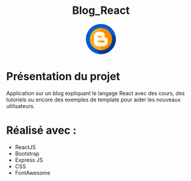 <!-- PROJECT LOGO -->
<h1 align="center">Blog_React</h1>
<div align="center">
  <img src="src/assets/blogger.png" alt="Logo" width="80" height="80">
</div>


<!-- Présentation du projet -->
# Présentation du projet

Application sur un blog expliquant le langage React avec des cours, des tutoriels ou encore des exemples de template pour aider les nouveaux utilisateurs.


<!-- Réalisé -->
# Réalisé avec :

* ReactJS
* Bootstrap
* Express JS
* CSS
* FontAwesome
